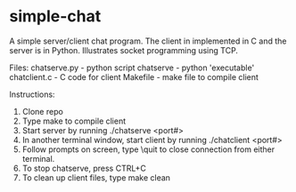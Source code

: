 # simple-chat
A simple server/client chat program.  The client in implemented in C and the server is in Python.  Illustrates socket programming using TCP.

Files:
    chatserve.py - python script
    chatserve - python 'executable'
    chatclient.c - C code for client 
    Makefile - make file to compile client


Instructions:
1. Clone repo
2. Type make to compile client
3. Start server by running ./chatserve <port#>
4. In another terminal window, start client by running ./chatclient <server-hostname> <port#>
5. Follow prompts on screen, type \quit to close connection from either
terminal. 
6. To stop chatserve, press CTRL+C
7. To clean up client files, type make clean
